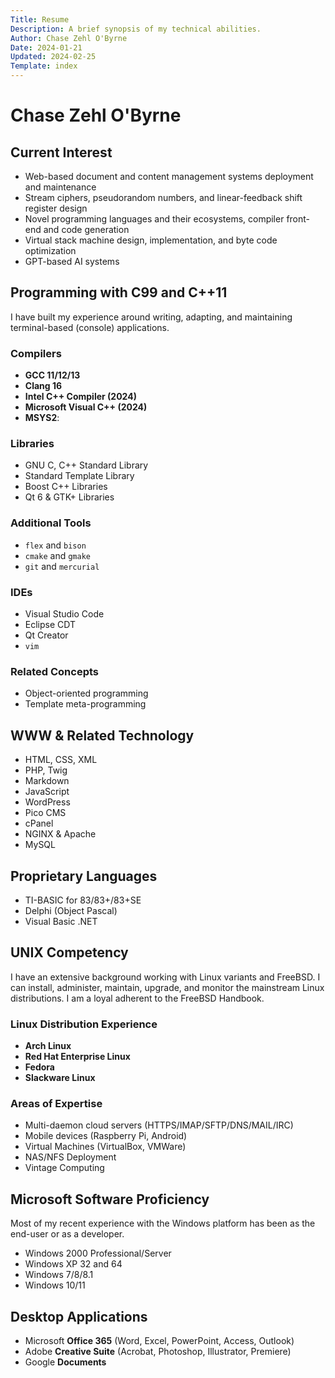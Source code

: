 ```yaml
---
Title: Resume
Description: A brief synopsis of my technical abilities.
Author: Chase Zehl O'Byrne
Date: 2024-01-21
Updated: 2024-02-25
Template: index
---
```


# Chase Zehl O'Byrne

## Current Interest
 * Web-based document and content management systems deployment and maintenance
 * Stream ciphers, pseudorandom numbers, and linear-feedback shift register design
 * Novel programming languages and their ecosystems, compiler front-end and code generation
 * Virtual stack machine design, implementation, and byte code optimization
 * GPT-based AI systems

## Programming with C99 and C++11
I have built my experience around writing, adapting, and maintaining terminal-based (console) applications.

### Compilers
 * **GCC 11/12/13**
 * **Clang 16**
 * **Intel C++ Compiler (2024)**
 * **Microsoft Visual C++ (2024)**
 * **MSYS2**:

### Libraries
 * GNU C, C++ Standard Library
 * Standard Template Library
 * Boost C++ Libraries
 * Qt 6 & GTK+ Libraries

### Additional Tools
 * `flex` and `bison`
 * `cmake` and `gmake`
 * `git` and `mercurial`

### IDEs
 * Visual Studio Code
 * Eclipse CDT
 * Qt Creator
 * `vim`

### Related Concepts
 * Object-oriented programming
 * Template meta-programming

## WWW & Related Technology
 * HTML, CSS, XML
 * PHP, Twig
 * Markdown
 * JavaScript
 * WordPress
 * Pico CMS
 * cPanel
 * NGINX & Apache
 * MySQL

## Proprietary Languages
 * TI-BASIC for 83/83+/83+SE
 * Delphi (Object Pascal)
 * Visual Basic .NET

## UNIX Competency
I have an extensive background working with Linux variants and FreeBSD. I can install, administer, maintain,
upgrade, and monitor the mainstream Linux distributions. I am a loyal adherent to the FreeBSD Handbook.

### Linux Distribution Experience
 * **Arch Linux**
 * **Red Hat Enterprise Linux**
 * **Fedora**
 * **Slackware Linux**

### Areas of Expertise
 * Multi-daemon cloud servers (HTTPS/IMAP/SFTP/DNS/MAIL/IRC)
 * Mobile devices (Raspberry Pi, Android)
 * Virtual Machines (VirtualBox, VMWare)
 * NAS/NFS Deployment
 * Vintage Computing

## Microsoft Software Proficiency
Most of my recent experience with the Windows platform has been as the end-user or as a developer.
 * Windows 2000 Professional/Server
 * Windows XP 32 and 64
 * Windows 7/8/8.1
 * Windows 10/11

## Desktop Applications
 * Microsoft **Office 365** (Word, Excel, PowerPoint, Access, Outlook)
 * Adobe **Creative Suite** (Acrobat, Photoshop, Illustrator, Premiere)
 * Google **Documents**
